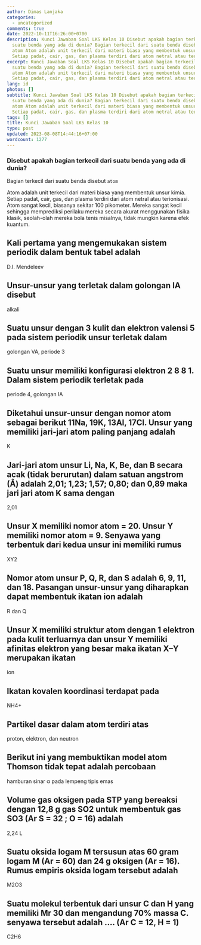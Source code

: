 ```yaml
---
author: Dimas Lanjaka
categories:
  - uncategorized
comments: true
date: 2022-10-11T16:26:00+0700
description: Kunci Jawaban Soal LKS Kelas 10 Disebut apakah bagian terkecil dari
  suatu benda yang ada di dunia? Bagian terkecil dari suatu benda disebut atom
  atom Atom adalah unit terkecil dari materi biasa yang membentuk unsur kimia.
  Setiap padat, cair, gas, dan plasma terdiri dari atom netral atau terionisasi.
excerpt: Kunci Jawaban Soal LKS Kelas 10 Disebut apakah bagian terkecil dari
  suatu benda yang ada di dunia? Bagian terkecil dari suatu benda disebut atom
  atom Atom adalah unit terkecil dari materi biasa yang membentuk unsur kimia.
  Setiap padat, cair, gas, dan plasma terdiri dari atom netral atau terionisasi.
lang: id
photos: []
subtitle: Kunci Jawaban Soal LKS Kelas 10 Disebut apakah bagian terkecil dari
  suatu benda yang ada di dunia? Bagian terkecil dari suatu benda disebut atom
  atom Atom adalah unit terkecil dari materi biasa yang membentuk unsur kimia.
  Setiap padat, cair, gas, dan plasma terdiri dari atom netral atau terionisasi.
tags: []
title: Kunci Jawaban Soal LKS Kelas 10
type: post
updated: 2023-08-08T14:44:16+07:00
wordcount: 1277
---
```


### Disebut apakah bagian terkecil dari suatu benda yang ada di dunia?
Bagian terkecil dari suatu benda disebut `atom`

Atom adalah unit terkecil dari materi biasa yang membentuk unsur kimia. Setiap padat, cair, gas, dan plasma terdiri dari atom netral atau terionisasi. Atom sangat kecil, biasanya sekitar 100 pikometer. Mereka sangat kecil sehingga memprediksi perilaku mereka secara akurat menggunakan fisika klasik, seolah-olah mereka bola tenis misalnya, tidak mungkin karena efek kuantum.

## Kali pertama yang mengemukakan sistem periodik dalam bentuk tabel adalah
D.I. Mendeleev

## Unsur-unsur yang terletak dalam golongan IA disebut
alkali

## Suatu unsur dengan 3 kulit dan elektron valensi 5 pada sistem periodik unsur terletak dalam
golongan VA, periode 3

## Suatu unsur memiliki konfigurasi elektron 2 8 8 1. Dalam sistem periodik terletak pada
periode 4, golongan IA

## Diketahui unsur-unsur dengan nomor atom sebagai berikut 11Na, 19K, 13Al, 17Cl. Unsur yang memiliki jari-jari atom paling panjang adalah
K

## Jari-jari atom unsur Li, Na, K, Be, dan B secara acak (tidak berurutan) dalam satuan angstrom (Å) adalah 2,01; 1,23; 1,57; 0,80; dan 0,89 maka jari jari atom K sama dengan
2,01

## Unsur X memiliki nomor atom = 20. Unsur Y memiliki nomor atom = 9. Senyawa yang terbentuk dari kedua unsur ini memiliki rumus
XY2

## Nomor atom unsur P, Q, R, dan S adalah 6, 9, 11, dan 18. Pasangan unsur-unsur yang diharapkan dapat membentuk ikatan ion adalah
R dan Q

## Unsur X memiliki struktur atom dengan 1 elektron pada kulit terluarnya dan unsur Y memiliki afinitas elektron yang besar maka ikatan X–Y merupakan ikatan
ion

## Ikatan kovalen koordinasi terdapat pada
NH4+

## Partikel dasar dalam atom terdiri atas
proton, elektron, dan neutron

## Berikut ini yang membuktikan model atom Thomson tidak tepat adalah percobaan
hamburan sinar α pada lempeng tipis emas

## Volume gas oksigen pada STP yang bereaksi dengan 12,8 g gas SO2 untuk membentuk gas SO3 (Ar S = 32 ; O = 16) adalah
2,24 L

## Suatu oksida logam M tersusun atas 60 gram logam M (Ar = 60) dan 24 g oksigen (Ar = 16). Rumus empiris oksida logam tersebut adalah
M2O3

## Suatu molekul terbentuk dari unsur C dan H yang memiliki Mr 30 dan mengandung 70% massa C. senyawa tersebut adalah …. (Ar C = 12, H = 1)
C2H6
